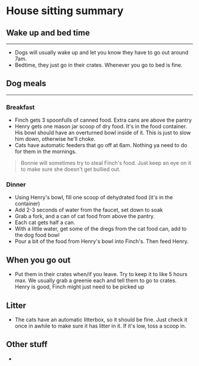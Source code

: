 # House sitting summary


## Wake up and bed time
---

- Dogs will usually wake up and let you know they have to go out around 7am.
- Bedtime, they just go in their crates. Whenever you go to bed is fine.


## Dog meals
---

### Breakfast

- Finch gets 3 spoonfulls of canned food. Extra cans are above the pantry
- Henry gets one mason jar scoop of dry food. It's in the food container. His bowl should have an overturned bowl inside of it. This is just to slow him down, otherwise he'll choke.
- Cats have automatic feeders that go off at 6am. Nothing ya need to do for them in the mornings.

> Bonnie will sometimes try to steal Finch's food. Just keep an eye on it to make sure she doesn't get bullied out.


### Dinner

- Using Henry's bowl, fill one scoop of dehydrated food (it's in the container)
- Add 2-3 seconds of water from the faucet, set down to soak
- Grab a fork, and a can of cat food from above the pantry.
- Each cat gets half a can.
- With a little water, get some of the dregs from the cat food can, add to the dog food bowl
- Pour a bit of the food from Henry's bowl into Finch's. Then feed Henry.

## When you go out

- Put them in their crates when/if you leave. Try to keep it to like 5 hours max. We usually grab a greenie each and tell them to go to crates. Henry is good, Finch might just need to be picked up


## Litter

- The cats have an automatic litterbox, so it should be fine. Just check it once in awhile to make sure it has litter in it. If it's low, toss a scoop in.


## Other stuff

- 
